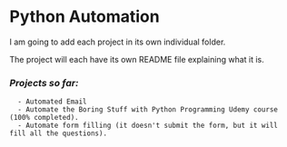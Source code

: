# Python Automation

I am going to add each project in its own individual folder.

The project will each have its own README file explaining what it is.

### *Projects so far:*
      - Automated Email
      - Automate the Boring Stuff with Python Programming Udemy course (100% completed).
      - Automate form filling (it doesn't submit the form, but it will fill all the questions).
